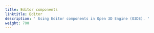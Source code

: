 ```yaml
---
title: Editor components
linktitle: Editor
description: ' Using Editor components in Open 3D Engine (O3DE). '
weight: 700
---
```

